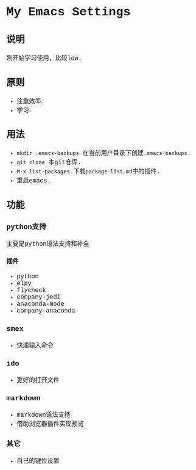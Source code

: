 <font style="font-family: Courier" size="3">

# My Emacs Settings


## 说明
刚开始学习使用，比较low.



## 原则
* 注重效率.
* 学习.


## 用法
* `mkdir .emacs-backups` 在当前用户目录下创建`.emacs-backups`.
* `git clone` 本git仓库.
* `M-x list-packages` 下载`package-list.md`中的插件.
* 重启emacs.


## 功能

### python支持
主要是python语法支持和补全

#### 插件
* python
* elpy
* flycheck
* company-jedi
* anaconda-mode
* company-anaconda

### smex
* 快速输入命令

### ido
* 更好的打开文件

### markdown
* markdown语法支持
* 借助浏览器插件实现预览

### 其它
* 自己的键位设置



</font>
